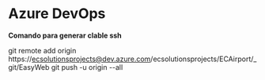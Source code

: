 Azure DevOps
============
**Comando para generar clable ssh**

git remote add origin https://ecsolutionsprojects@dev.azure.com/ecsolutionsprojects/ECAirport/_git/EasyWeb
git push -u origin --all